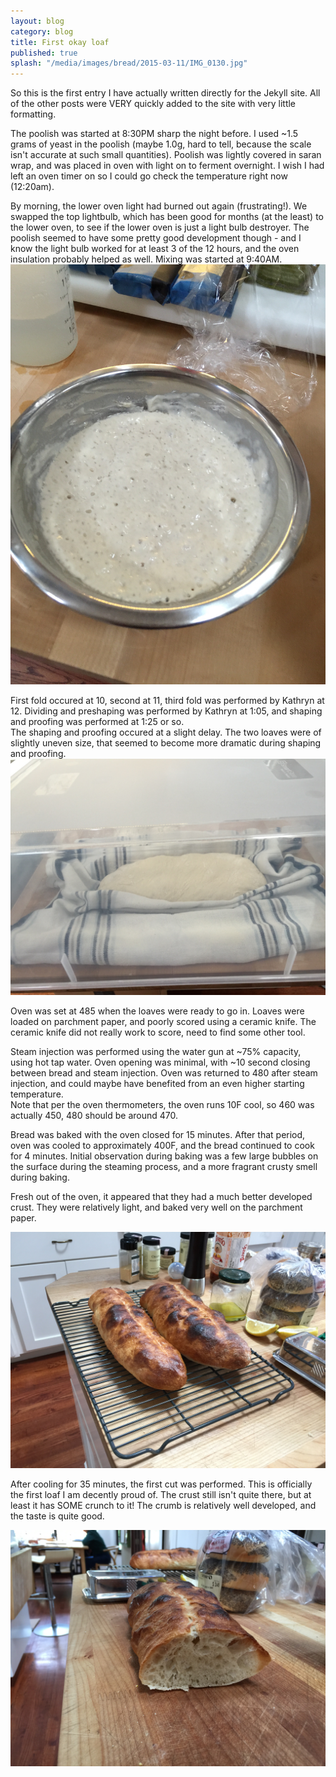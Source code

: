 ```yaml
---
layout: blog
category: blog
title: First okay loaf
published: true
splash: "/media/images/bread/2015-03-11/IMG_0130.jpg"
---
```


So this is the first entry I have actually written directly for the Jekyll site. All of the other posts were VERY quickly added to the site with very little formatting.

The poolish was started at 8:30PM sharp the night before. I used ~1.5 grams of yeast in the poolish (maybe 1.0g, hard to tell, because the scale isn't accurate at such small quantities). Poolish was lightly covered in saran wrap, and was placed in oven with light on to ferment overnight. I wish I had left an oven timer on so I could go check the temperature right now (12:20am).

By morning, the lower oven light had burned out again (frustrating!). We swapped the top lightbulb, which has been good for months (at the least) to the lower oven, to see if the lower oven is just a light bulb destroyer. The poolish seemed to have some pretty good development though - and I know the light bulb worked for at least 3 of the 12 hours, and the oven insulation probably helped as well. Mixing was started at 9:40AM.
![The poolish development!](/media/images/breads/2015-03-11/IMG_0125.jpg)

First fold occured at 10, second at 11, third fold was performed by Kathryn at 12. Dividing and preshaping was performed by Kathryn at 1:05, and shaping and proofing was performed at 1:25 or so.  
The shaping and proofing occured at a slight delay. The two loaves were of slightly uneven size, that seemed to become more dramatic during shaping and proofing.
![The proofing station](/media/images/breads/2015-03-11/IMG_0127.JPG)

Oven was set at 485 when the loaves were ready to go in. Loaves were loaded on parchment paper, and poorly scored using a ceramic knife. The ceramic knife did not really work to score, need to find some other tool.

Steam injection was performed using the water gun at ~75% capacity, using hot tap water. Oven opening was minimal, with ~10 second closing between bread and steam injection. Oven was returned to 480 after steam injection, and could maybe have benefited from an even higher starting temperature.  
Note that per the oven thermometers, the oven runs 10F cool, so 460 was actually 450, 480 should be around 470.

Bread was baked with the oven closed for 15 minutes. After that period, oven was cooled to approximately 400F, and the bread continued to cook for 4 minutes. Initial observation during baking was a few large bubbles on the surface during the steaming process, and a more fragrant crusty smell during baking.

Fresh out of the oven, it appeared that they had a much better developed crust. They were relatively light, and baked very well on the parchment paper.

![Fresh out of the oven](/media/images/breads/2015-03-11/IMG_0129.JPG)

After cooling for 35 minutes, the first cut was performed. This is officially the first loaf I am decently proud of. The crust still isn't quite there, but at least it has SOME crunch to it! The crumb is relatively well developed, and the taste is quite good.

![Crust and crumb side shot](/media/images/breads/2015-03-11/IMG_0130.JPG)